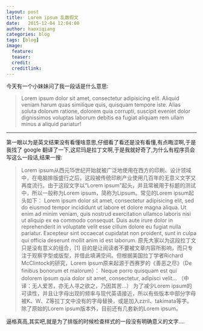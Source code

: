 ```yaml
---
layout: post
title:  Lorem ipsum 乱数假文
date:   2015-12-04 12:04:00
author: haoxiqiang
categories: blog
tags: [blog]
image:
  feature:
  teaser:
  credit:
  creditlink:
---
```

今天有一个小妹妹问了我一段话是什么意思:
>Lorem ipsum dolor sit amet, consectetur adipisicing elit. Aliquid veniam harum quas similique quis, quisquam tempore iste. Alias soluta dolorum ratione, dolorem quia corrupti, suscipit eveniet dolor dignissimos voluptas laborum debitis ea fugiat aliquam rem ullam minus a aliquid pariatur!
<!-- more -->

----

第一眼以为是英文结果没有看懂啥意思,仔细看了看还是没有看懂,有点晦涩啊,于是我找了 google 翻译了一下,这尼玛是拉丁文啊,于是我就好奇了,为什么有程序员会写这么一段话,结果一搜:
>Lorem ipsum从西元15世纪开始就被广泛地使用在西方的印刷、设计领域中，在电脑排版盛行之后，这段被传统印刷产业使用几百年的无意义文字又再度流行。由于这段文字以“Lorem ipsum”起头，并且常被用于标题的测试中，所以一般称为Lorem ipsum，简称为Lipsum。常见的Lorem ipsum起头如下：
Lorem ipsum dolor sit amet, consectetur adipisicing elit, sed do eiusmod tempor incididunt ut labore et dolore magna aliqua. Ut enim ad minim veniam, quis nostrud exercitation ullamco laboris nisi ut aliquip ex ea commodo consequat. Duis aute irure dolor in reprehenderit in voluptate velit esse cillum dolore eu fugiat nulla pariatur. Excepteur sint occaecat cupidatat non proident, sunt in culpa qui officia deserunt mollit anim id est laborum.
原先大家以为这段拉丁文只是没有意义的组合，[1]  目的是让阅读者不要被文章内容所影响，而只专注于观察字型或版型，并借此填满空间。但根据美国拉丁学者Richard McClintock的研究，Lorem ipsum原来起源于西赛罗的《善恶之尽》（De finibus bonorum et malorum）：
Neque porro quisquam est qui dolorem ipsum quia dolor sit amet, consectetur, adipisci velit…
（中译：无人爱苦，亦无人寻之欲之，乃因其苦…）
为了减少Lorem ipsum的可读性，并且让字母出现的频率与现代英语接近，所以有些版本中部分字母被K、W、Z等拉丁文中没有的字母替换，或是加入zzril、takimata等字。除了原始的Lorem ipsum版本外，目前还有几套新的Lorem ipsum。

逼格真高,其实吧,就是为了排版的时候检查样式的一段没有明确意义的文字....
